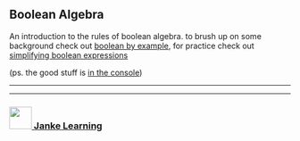 ## Boolean Algebra

An introduction to the rules of boolean algebra.  to brush up on some background check out [boolean by example](https://github.com/janke-learning/boolean-by-example), for practice check out [simplifying boolean expressions](https://github.com/janke-learning/simplifying-boolean-examples)

(ps. the good stuff is [in the console](https://janke-learning.github.io/boolean-algebra))

___
___
### <a href="http://janke-learning.org" target="_blank"><img src="https://user-images.githubusercontent.com/18554853/50098409-22575780-021c-11e9-99e1-962787adaded.png" width="40" height="40"></img> Janke Learning</a>

